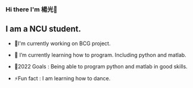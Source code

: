 ### Hi there I'm 楊光👋
## I am a NCU student.
- 🔭I'm currently working on BCG project.

- 🌱 I’m currently learning how to program. Including python and matlab.

- 🥅2022 Goals : Being able to program python and matlab in good skills.

- ⚡Fun fact : I am learning how to dance.
<!--
**enoch-lightning/enoch-lightning** is a ✨ _special_ ✨ repository because its `README.md` (this file) appears on your GitHub profile.

Here are some ideas to get you started:

- 🔭 I’m currently working on ...
- 🌱 I’m currently learning ...
- 👯 I’m looking to collaborate on ...
- 🤔 I’m looking for help with ...
- 💬 Ask me about ...
- 📫 How to reach me: ...
- 😄 Pronouns: ...
- ⚡ Fun fact: ...
-->
